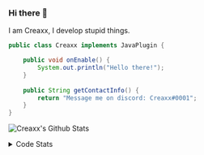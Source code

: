 ### Hi there 👋

I am Creaxx, I develop stupid things. 

```java
public class Creaxx implements JavaPlugin {

    public void onEnable() {
        System.out.println("Hello there!");
    }
    
    public String getContactInfo() {
        return "Message me on discord: Creaxx#0001";
    }
}
```

![Creaxx's Github Stats](https://github-readme-stats.vercel.app/api?username=CreaxxOG&show_icons=true&theme=dark&count_private=true)

<details>
  <summary>Code Stats</summary>

<!--START_SECTION:waka-->
![Lines of code](https://img.shields.io/badge/From%20Hello%20World%20I%27ve%20Written-89856%20lines%20of%20code-blue)

**🐱 My Github Data** 

> 🏆 108 Contributions in the Year 2021
 > 
> 📦 325.8 kB Used in Github's Storage 
 > 
> 🚫 Not Opted to Hire
 > 
> 📜 1 Public Repository 
 > 
> 🔑 4 Private Repositories  
 > 
**I'm a Night 🦉** 

```text
🌞 Morning    4 commits      █░░░░░░░░░░░░░░░░░░░░░░░░   4.04% 
🌆 Daytime    42 commits     ██████████░░░░░░░░░░░░░░░   42.42% 
🌃 Evening    47 commits     ███████████░░░░░░░░░░░░░░   47.47% 
🌙 Night      6 commits      █░░░░░░░░░░░░░░░░░░░░░░░░   6.06%

```
📅 **I'm Most Productive on Saturday** 

```text
Monday       7 commits      █░░░░░░░░░░░░░░░░░░░░░░░░   7.07% 
Tuesday      10 commits     ██░░░░░░░░░░░░░░░░░░░░░░░   10.1% 
Wednesday    19 commits     ████░░░░░░░░░░░░░░░░░░░░░   19.19% 
Thursday     18 commits     ████░░░░░░░░░░░░░░░░░░░░░   18.18% 
Friday       18 commits     ████░░░░░░░░░░░░░░░░░░░░░   18.18% 
Saturday     22 commits     █████░░░░░░░░░░░░░░░░░░░░   22.22% 
Sunday       5 commits      █░░░░░░░░░░░░░░░░░░░░░░░░   5.05%

```


📊 **This Week I Spent My Time On** 

```text
💬 Programming Languages: 
Java                     5 hrs 55 mins       █████████████████████░░░░   84.16% 
YAML                     51 mins             ███░░░░░░░░░░░░░░░░░░░░░░   12.13% 
XML                      11 mins             ░░░░░░░░░░░░░░░░░░░░░░░░░   2.8% 
Kotlin                   3 mins              ░░░░░░░░░░░░░░░░░░░░░░░░░   0.85% 
Other                    0 secs              ░░░░░░░░░░░░░░░░░░░░░░░░░   0.07%

🔥 Editors: 
IntelliJ                 7 hrs 2 mins        █████████████████████████   100.0%

```

**I Mostly Code in Java** 

```text
Java                     5 repos             ████████████████████░░░░░   83.33% 
EJS                      1 repo              ████░░░░░░░░░░░░░░░░░░░░░   16.67%

```



 Last Updated on 14/09/2021
<!--END_SECTION:waka-->
</details>
